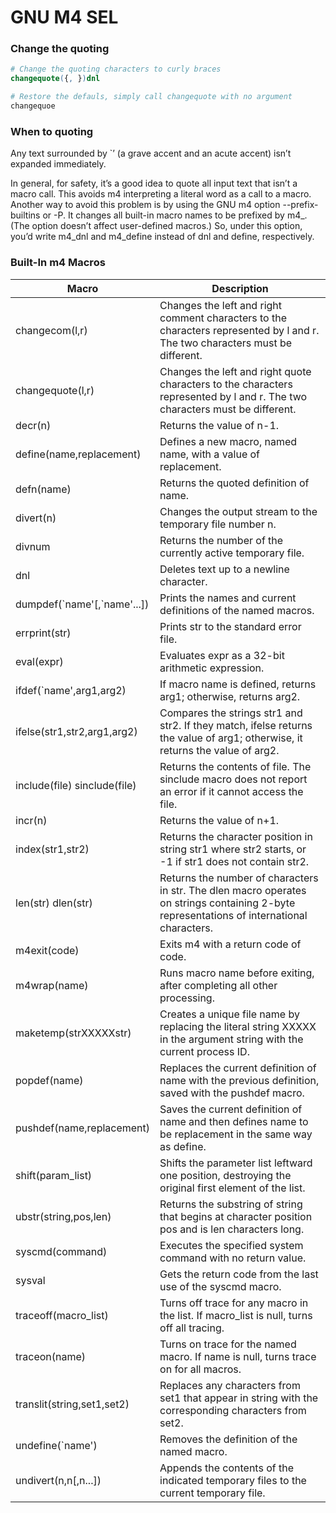 # GNU M4 SEL

### Change the quoting

```m4
# Change the quoting characters to curly braces
changequote({, })dnl

# Restore the defauls, simply call changequote with no argument
changequoe
```

### When to quoting

Any text surrounded by `’ (a grave accent and an acute accent) isn’t
expanded immediately.

In general, for safety, it’s a good idea to quote all input text
that isn’t a macro call. This avoids m4 interpreting a literal
word as a call to a macro. Another way to avoid this problem is
by using the GNU m4 option --prefix-builtins or -P. It changes all
built-in macro names to be prefixed by m4_. (The option doesn’t affect
user-defined macros.) So, under this option, you’d write m4_dnl and
m4_define instead of dnl and define, respectively.


###  Built-In m4 Macros

|Macro| 	Description|
|-----|--------------------|
|changecom(l,r)|		Changes the left and right comment characters to the characters represented by l and r. The two characters must be different.|
|changequote(l,r)| 		Changes the left and right quote characters to the characters represented by l and r. The two characters must be different.|
|decr(n)| 			Returns the value of n-1.|
|define(name,replacement)| 	Defines a new macro, named name, with a value of replacement.|
|defn(name)| 			Returns the quoted definition of name.|
|divert(n)| 			Changes the output stream to the temporary file number n.|
|divnum| 			Returns the number of the currently active temporary file.|
|dnl| 				Deletes text up to a newline character.|
|dumpdef(\`name'[,\`name'...])| 	Prints the names and current definitions of the named macros.|
|errprint(str)| 		Prints str to the standard error file.|
|eval(expr)| 			Evaluates expr as a 32-bit arithmetic expression.|
|ifdef(`name',arg1,arg2)| 	If macro name is defined, returns arg1; otherwise, returns arg2.|
|ifelse(str1,str2,arg1,arg2)| 	Compares the strings str1 and str2. If they match, ifelse returns the value of arg1; otherwise, it returns the value of arg2.|
|include(file) sinclude(file)| 	Returns the contents of file. The sinclude macro does not report an error if it cannot access the file.|
|incr(n)| 			Returns the value of n+1.|
|index(str1,str2)| 		Returns the character position in string str1 where str2 starts, or -1 if str1 does not contain str2.|
|len(str) dlen(str)| 		Returns the number of characters in str. The dlen macro operates on strings containing 2-byte representations of international characters.|
|m4exit(code)| 			Exits m4 with a return code of code.|
|m4wrap(name)| 			Runs macro name before exiting, after completing all other processing.|
|maketemp(strXXXXXstr)| 	Creates a unique file name by replacing the literal string XXXXX in the argument string with the current process ID.|
|popdef(name)| 			Replaces the current definition of name with the previous definition, saved with the pushdef macro.|
|pushdef(name,replacement)| 	Saves the current definition of name and then defines name to be replacement in the same way as define.|
|shift(param_list)| 		Shifts the parameter list leftward one position, destroying the original first element of the list.|
|ubstr(string,pos,len)| 	Returns the substring of string that begins at character position pos and is len characters long.|
|syscmd(command)| 		Executes the specified system command with no return value.|
|sysval| 			Gets the return code from the last use of the syscmd macro.|
|traceoff(macro_list)| 		Turns off trace for any macro in the list. If macro_list is null, turns off all tracing.|
|traceon(name)| 		Turns on trace for the named macro. If name is null, turns trace on for all macros.|
|translit(string,set1,set2)| 	Replaces any characters from set1 that appear in string with the corresponding characters from set2.|
|undefine(\`name')| 		Removes the definition of the named macro.|
|undivert(n,n[,n...])| 		Appends the contents of the indicated temporary files to the current temporary file.|